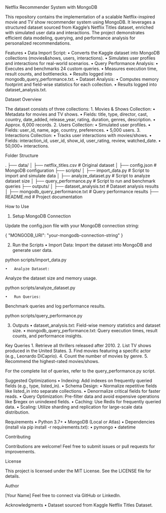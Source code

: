 Netflix Recommender System with MongoDB

This repository contains the implementation of a scalable Netflix-inspired movie and TV show recommender system using MongoDB. It leverages a structured dataset sourced from Kaggle’s Netflix Titles dataset, enriched with simulated user data and interactions. The project demonstrates efficient data modeling, querying, and performance analysis for personalized recommendations.

Features
	•	Data Import Script:
	•	Converts the Kaggle dataset into MongoDB collections (movies&shows, users, interactions).
	•	Simulates user profiles and interactions for real-world scenarios.
	•	Query Performance Analysis:
	•	Executes and benchmarks 24 custom queries.
	•	Measures execution time, result counts, and bottlenecks.
	•	Results logged into mongodb_query_performance.txt.
	•	Dataset Analysis:
	•	Computes memory footprint and field-wise statistics for each collection.
	•	Results logged into dataset_analysis.txt.

Dataset Overview

The dataset consists of three collections:
	1.	Movies & Shows Collection:
	•	Metadata for movies and TV shows.
	•	Fields: title, type, director, cast, country, date_added, release_year, rating, duration, genres, description.
	•	Approx. 6,000 records.
	2.	Users Collection:
	•	Simulated user profiles.
	•	Fields: user_id, name, age, country, preferences.
	•	5,000 users.
	3.	Interactions Collection:
	•	Tracks user interactions with movies/shows.
	•	Fields: interaction_id, user_id, show_id, user_rating, review, watched_date.
	•	50,000+ interactions.

Folder Structure

.
├── data/
│   ├── netflix_titles.csv                # Original dataset
│   ├── config.json                       # MongoDB configuration
├── scripts/
│   ├── import_data.py                    # Script to import and simulate data
│   ├── analyze_dataset.py                # Script to analyze dataset size
│   ├── query_performance.py              # Script to run and benchmark queries
├── outputs/
│   ├── dataset_analysis.txt              # Dataset analysis results
│   ├── mongodb_query_performance.txt     # Query performance results
├── README.md                             # Project documentation

How to Use

1. Setup MongoDB Connection

Update the config.json file with your MongoDB connection string:

{
    "MONGODB_URI": "your-mongodb-connection-string"
}

2. Run the Scripts
	•	Import Data:
Import the dataset into MongoDB and generate user data.

python scripts/import_data.py


	•	Analyze Dataset:
Analyze the dataset size and memory usage.

python scripts/analyze_dataset.py


	•	Run Queries:
Benchmark queries and log performance results.

python scripts/query_performance.py



3. Outputs
	•	dataset_analysis.txt:
Field-wise memory statistics and dataset size.
	•	mongodb_query_performance.txt:
Query execution times, result counts, and performance insights.

Key Queries
	1.	Retrieve all thrillers released after 2010.
	2.	List TV shows produced in the United States.
	3.	Find movies featuring a specific actor (e.g., Leonardo DiCaprio).
	4.	Count the number of movies by genre.
	5.	Recommend the highest-rated movies/shows.

For the complete list of queries, refer to the query_performance.py script.

Suggested Optimizations
	•	Indexing:
Add indexes on frequently queried fields (e.g., type, listed_in).
	•	Schema Design:
	•	Normalize repetitive fields like listed_in into separate collections.
	•	Denormalize critical fields for faster reads.
	•	Query Optimization:
Pre-filter data and avoid expensive operations like $regex on unindexed fields.
	•	Caching:
Use Redis for frequently queried data.
	•	Scaling:
Utilize sharding and replication for large-scale data distribution.

Requirements
	•	Python 3.7+
	•	MongoDB (Local or Atlas)
	•	Dependencies (install via pip install -r requirements.txt):
	•	pymongo
	•	datetime

Contributing

Contributions are welcome! Feel free to submit issues or pull requests for improvements.

License

This project is licensed under the MIT License. See the LICENSE file for details.

Author

[Your Name]
Feel free to connect via GitHub or LinkedIn.

Acknowledgments
	•	Dataset sourced from Kaggle Netflix Titles Dataset.
